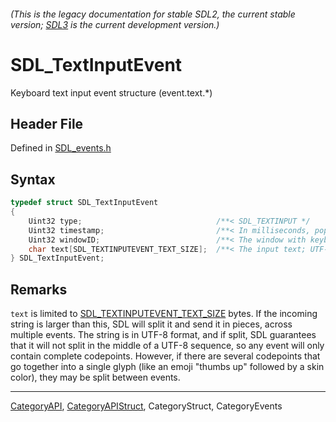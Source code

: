 ###### (This is the legacy documentation for stable SDL2, the current stable version; [SDL3](https://wiki.libsdl.org/SDL3/) is the current development version.)
# SDL_TextInputEvent

Keyboard text input event structure (event.text.*)

## Header File

Defined in [SDL_events.h](https://github.com/libsdl-org/SDL/blob/SDL2/include/SDL_events.h)

## Syntax

```c
typedef struct SDL_TextInputEvent
{
    Uint32 type;                              /**< SDL_TEXTINPUT */
    Uint32 timestamp;                         /**< In milliseconds, populated using SDL_GetTicks() */
    Uint32 windowID;                          /**< The window with keyboard focus, if any */
    char text[SDL_TEXTINPUTEVENT_TEXT_SIZE];  /**< The input text; UTF-8 encoded. */
} SDL_TextInputEvent;
```

## Remarks

`text` is limited to
[SDL_TEXTINPUTEVENT_TEXT_SIZE](SDL_TEXTINPUTEVENT_TEXT_SIZE) bytes. If the
incoming string is larger than this, SDL will split it and send it in
pieces, across multiple events. The string is in UTF-8 format, and if
split, SDL guarantees that it will not split in the middle of a UTF-8
sequence, so any event will only contain complete codepoints. However, if
there are several codepoints that go together into a single glyph (like an
emoji "thumbs up" followed by a skin color), they may be split between
events.

----
[CategoryAPI](CategoryAPI), [CategoryAPIStruct](CategoryAPIStruct), CategoryStruct, CategoryEvents


